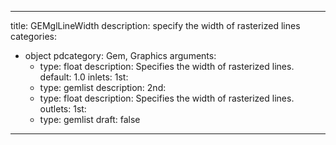 
---
title: GEMglLineWidth
description: specify the width of rasterized lines
categories:
  - object
pdcategory: Gem, Graphics
arguments:
    - type: float
      description: Specifies the width of rasterized lines.
      default: 1.0
inlets:
  1st:
    - type: gemlist
      description:
  2nd:
    - type: float
      description: Specifies the width of rasterized lines.
outlets:
  1st:
    - type: gemlist
draft: false
---

